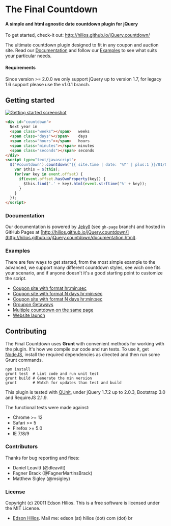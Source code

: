 The Final Countdown
===================

#### A simple and html agnostic date countdown plugin for jQuery ####

To get started, check-it out: http://hilios.github.io/jQuery.countdown/

The ultimate countdown plugin designed to fit in any coupon and auction site. Read our [Documentation](http://hilios.github.io/jQuery.countdown/documentation.html) and follow our [Examples](http://hilios.github.io/jQuery.countdown/examples.html) to see what suits your particular needs.

#### Requirements ####

Since version >= 2.0.0 we only support jQuery up to version 1.7, for legacy 1.6 support please use the v1.0.1 branch.

Getting started
---------------

[![Getting started screenshot](http://hilios.github.io/jQuery.countdown/images/getting-started-screenshot.png)](http://hilios.github.io/jQuery.countdown/)

```html
<div id="countdown">
  Next year in
  <span class="weeks"></span>   weeks
  <span class="days"></span>    days
  <span class="hours"></span>   hours
  <span class="minutes"></span> minutes
  <span class="seconds"></span> seconds
</div>
<script type="text/javascript">
  $('#countdown').countdown("{{ site.time | date: '%Y' | plus:1 }}/01/01", function(event) {
    var $this = $(this);
    for(var key in event.offset) {
      if(event.offset.hasOwnProperty(key)) {
        $this.find('.' + key).html(event.strftime('%' + key));
      }
    }
  });
</script>
```

### Documentation ###

Our documentation is powered by [Jekyll](http://jekyllrb.com/) (see `gh-page` branch) and hosted in GitHub Pages at [http://hilios.github.io/jQuery.countdown/](http://hilios.github.io/jQuery.countdown/documentation.html).

### Examples ###

There are few ways to get started, from the most simple example to the advanced, we support many different countdown styles, see wich one fits your scenario, and if anyone doesn't it's a good starting point to customize the script.

-   [Coupon site with format hr:min:sec](#)
-   [Coupon site with format N days hr:min:sec](#)
-   [Coupon site with format N days hr:min:sec](#)
-   [Groupon Getaways](#)
-   [Multiple countdown on the same page](#)
-   [Website launch](#)

Contributing
------------

The Final Countdown uses **Grunt** with convenient methods for working with the plugin. It's how we compile our code and run tests. To use it, get [NodeJS](http://nodejs.org/), install the required dependencies as directed and then run some Grunt commands.

```shell
npm install
grunt test  # Lint code and run unit test
grunt build # Generate the min version
grunt       # Watch for updates than test and build
```

This plugin is tested with [QUnit](http://qunitjs.com/), under jQuery 1.7.2 up to 2.0.3, Bootstrap 3.0 and RequireJS 2.1.9. 

The functional tests were made against:

*   Chrome >= 12
*   Safari >= 5
*   Firefox >= 5.0
*   IE 7/8/9

### Contributors ###

Thanks for bug reporting and fixes:

*   Daniel Leavitt (@dleavitt)
*   Fagner Brack (@FagnerMartinsBrack)
*   Matthew Sigley (@msigley)

### License ###

Copyright (c) 20011 Edson Hilios. This is a free software is licensed under the MIT License.

*   [Edson Hilios](http://edson.hilios.com.br). Mail me: edson (at) hilios (dot) com (dot) br